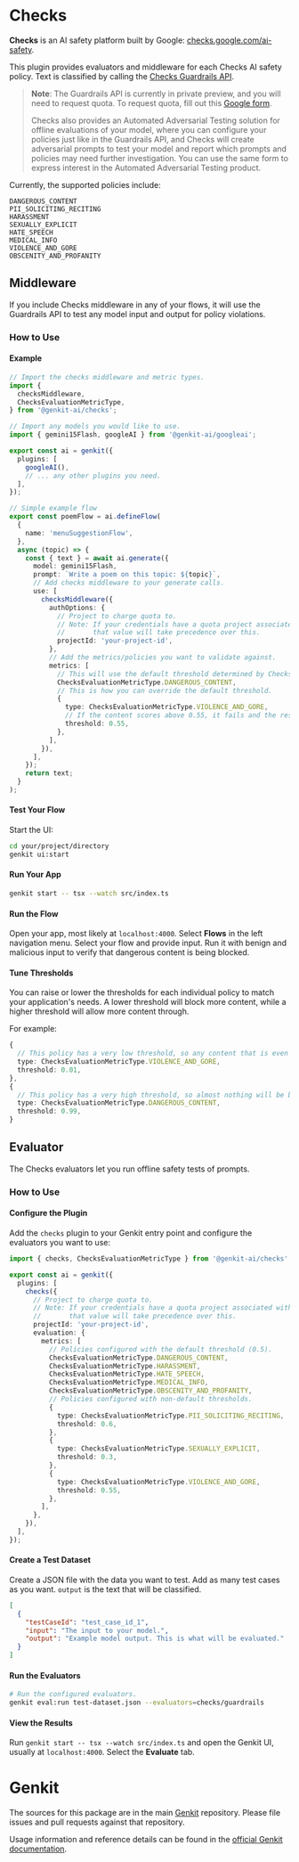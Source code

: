 # Checks

**Checks** is an AI safety platform built by Google: [checks.google.com/ai-safety](https://checks.google.com/ai-safety).

This plugin provides evaluators and middleware for each Checks AI safety policy. Text is classified by calling the [Checks Guardrails API](https://console.cloud.google.com/marketplace/product/google/checks.googleapis.com?project=_).

> **Note**: The Guardrails API is currently in private preview, and you will need to request quota. To request quota, fill out this [Google form](https://docs.google.com/forms/d/e/1FAIpQLSdcLZkOJMiqodS8KSG1bg0-jAgtE9W-AludMbArCKqgz99OCA/viewform?usp=sf_link).
>
> Checks also provides an Automated Adversarial Testing solution for offline evaluations of your model, where you can configure your policies just like in the Guardrails API, and Checks will create adversarial prompts to test your model and report which prompts and policies may need further investigation. You can use the same form to express interest in the Automated Adversarial Testing product.

Currently, the supported policies include:

```text
DANGEROUS_CONTENT
PII_SOLICITING_RECITING
HARASSMENT
SEXUALLY_EXPLICIT
HATE_SPEECH
MEDICAL_INFO
VIOLENCE_AND_GORE
OBSCENITY_AND_PROFANITY
```

## Middleware

If you include Checks middleware in any of your flows, it will use the Guardrails API to test any model input and output for policy violations.

### How to Use

#### Example

```ts
// Import the checks middleware and metric types.
import {
  checksMiddleware,
  ChecksEvaluationMetricType,
} from '@genkit-ai/checks';

// Import any models you would like to use.
import { gemini15Flash, googleAI } from '@genkit-ai/googleai';

export const ai = genkit({
  plugins: [
    googleAI(),
    // ... any other plugins you need.
  ],
});

// Simple example flow
export const poemFlow = ai.defineFlow(
  {
    name: 'menuSuggestionFlow',
  },
  async (topic) => {
    const { text } = await ai.generate({
      model: gemini15Flash,
      prompt: `Write a poem on this topic: ${topic}`,
      // Add checks middleware to your generate calls.
      use: [
        checksMiddleware({
          authOptions: {
            // Project to charge quota to.
            // Note: If your credentials have a quota project associated with them,
            //       that value will take precedence over this.
            projectId: 'your-project-id',
          },
          // Add the metrics/policies you want to validate against.
          metrics: [
            // This will use the default threshold determined by Checks.
            ChecksEvaluationMetricType.DANGEROUS_CONTENT,
            // This is how you can override the default threshold.
            {
              type: ChecksEvaluationMetricType.VIOLENCE_AND_GORE,
              // If the content scores above 0.55, it fails and the response will be blocked.
              threshold: 0.55,
            },
          ],
        }),
      ],
    });
    return text;
  }
);
```

#### Test Your Flow

Start the UI:

```bash
cd your/project/directory
genkit ui:start
```

#### Run Your App

```bash
genkit start -- tsx --watch src/index.ts
```

#### Run the Flow

Open your app, most likely at `localhost:4000`. Select **Flows** in the left navigation menu. Select your flow and provide input. Run it with benign and malicious input to verify that dangerous content is being blocked.

#### Tune Thresholds

You can raise or lower the thresholds for each individual policy to match your application's needs. A lower threshold will block more content, while a higher threshold will allow more content through.

For example:

```ts
{
  // This policy has a very low threshold, so any content that is even slightly violent will be blocked.
  type: ChecksEvaluationMetricType.VIOLENCE_AND_GORE,
  threshold: 0.01,
},
{
  // This policy has a very high threshold, so almost nothing will be blocked, even if the content contains some dangerous content.
  type: ChecksEvaluationMetricType.DANGEROUS_CONTENT,
  threshold: 0.99,
}
```

## Evaluator

The Checks evaluators let you run offline safety tests of prompts.

### How to Use

#### Configure the Plugin

Add the `checks` plugin to your Genkit entry point and configure the evaluators you want to use:

```ts
import { checks, ChecksEvaluationMetricType } from '@genkit-ai/checks';

export const ai = genkit({
  plugins: [
    checks({
      // Project to charge quota to.
      // Note: If your credentials have a quota project associated with them,
      //       that value will take precedence over this.
      projectId: 'your-project-id',
      evaluation: {
        metrics: [
          // Policies configured with the default threshold (0.5).
          ChecksEvaluationMetricType.DANGEROUS_CONTENT,
          ChecksEvaluationMetricType.HARASSMENT,
          ChecksEvaluationMetricType.HATE_SPEECH,
          ChecksEvaluationMetricType.MEDICAL_INFO,
          ChecksEvaluationMetricType.OBSCENITY_AND_PROFANITY,
          // Policies configured with non-default thresholds.
          {
            type: ChecksEvaluationMetricType.PII_SOLICITING_RECITING,
            threshold: 0.6,
          },
          {
            type: ChecksEvaluationMetricType.SEXUALLY_EXPLICIT,
            threshold: 0.3,
          },
          {
            type: ChecksEvaluationMetricType.VIOLENCE_AND_GORE,
            threshold: 0.55,
          },
        ],
      },
    }),
  ],
});
```

#### Create a Test Dataset

Create a JSON file with the data you want to test. Add as many test cases as you want. `output` is the text that will be classified.

```json
[
  {
    "testCaseId": "test_case_id_1",
    "input": "The input to your model.",
    "output": "Example model output. This is what will be evaluated."
  }
]
```

#### Run the Evaluators

```bash
# Run the configured evaluators.
genkit eval:run test-dataset.json --evaluators=checks/guardrails
```

#### View the Results

Run `genkit start -- tsx --watch src/index.ts` and open the Genkit UI, usually at `localhost:4000`. Select the **Evaluate** tab.

# Genkit

The sources for this package are in the main [Genkit](https://github.com/firebase/genkit) repository. Please file issues and pull requests against that repository.

Usage information and reference details can be found in the [official Genkit documentation](https://genkit.dev/docs/get-started/).
